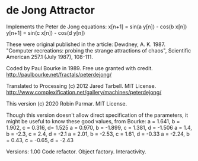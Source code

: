 # de Jong Attractor

Implements the Peter de Jong equations:
  x[n+1] = sin(a y[n]) - cos(b x[n])
  y[n+1] = sin(c x[n]) - cos(d y[n])

These were original published in the article:
  Dewdney, A. K. 1987. "Computer recreations: probing the strange attractions
    of chaos", Scientific American 257.1 (July 1987), 108-111.

Coded by Paul Bourke in 1989. Free use granted with credit. 
  http://paulbourke.net/fractals/peterdejong/

Translated to Processing (c) 2012 Jared Tarbell. MIT License.
  http://www.complexification.net/gallery/machines/peterdejong/

This version (c) 2020 Robin Parmar. MIT License.

Though this version doesn't allow direct specification of the parameters, 
it might be useful to know these good values, from Bourke:
       a = 1.641, b = 1.902,  c = 0.316, d= 1.525
       a = 0.970, b = -1.899, c = 1.381, d = -1.506
       a = 1.4,   b = -2.3,   c = 2.4,   d = -2.1 
       a = 2.01,  b = -2.53,  c = 1.61,  d = -0.33 
       a = -2.24, b = 0.43,   c = -0.65, d = -2.43

Versions:
1.00	 Code refactor. Object factory. Interactivity.
